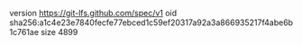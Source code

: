 version https://git-lfs.github.com/spec/v1
oid sha256:a1c4e23e7840fecfe77ebced1c59ef20317a92a3a866935217f4abe6b1c761ae
size 4899
